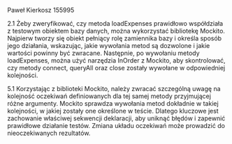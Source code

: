 Paweł Kierkosz 155995

2.1
Żeby zweryfikować, czy metoda loadExpenses prawidłowo współdziała z testowym obiektem bazy danych, można wykorzystać bibliotekę Mockito. Najpierw tworzy się obiekt pełniący rolę zamiennika bazy i określa sposób jego działania, wskazując, jakie wywołania metod są dozwolone i jakie wartości powinny być zwracane. Następnie, po wywołaniu metody loadExpenses, można użyć narzędzia InOrder z Mockito, aby skontrolować, czy metody connect, queryAll oraz close zostały wywołane w odpowiedniej kolejności.

5.1
Korzystając z biblioteki Mockito, należy zwracać szczególną uwagę na kolejność oczekiwań definiowanych dla tej samej metody przyjmującej różne argumenty. Mockito sprawdza wywołania metod dokładnie w takiej kolejności, w jakiej zostały one określone w teście. Dlatego kluczowe jest zachowanie właściwej sekwencji deklaracji, aby uniknąć błędów i zapewnić prawidłowe działanie testów. Zmiana układu oczekiwań może prowadzić do nieoczekiwanych rezultatów.
